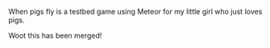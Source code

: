 When pigs fly is a testbed game using Meteor for my little girl who just loves pigs.



Woot this has been merged!
